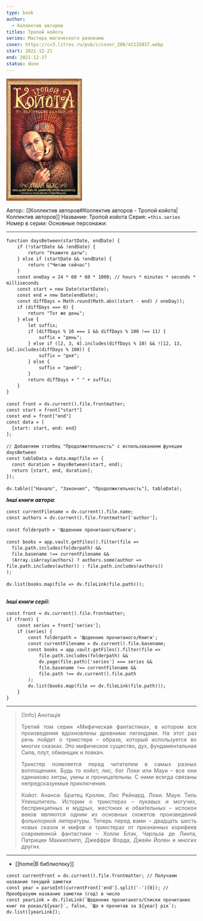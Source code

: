 ```yaml
---
type: book
author:
  - Коллектив авторов
titles: Тропой койота
series: Мастера магического реализма
cover: https://cv3.litres.ru/pub/c/cover_200/42132837.webp
start: 2021-12-21
end: 2021-12-27
status: done
---
```

![cover|150](media/cover!150-6.webp)

Автор:: [[Коллектив авторов#Коллектив авторов - Тропой койота|Коллектив авторов]]
Название: Тропой койота
Серия:  `=this.series`
Номер в серии:
Основные персонажи:

---
```dataviewjs
function daysBetween(startDate, endDate) {
	if (!startDate && !endDate) { 
		return "Укажите даты"; 
	} else if (startDate && !endDate) {
		return ("Читаю сейчас")
	}
	const oneDay = 24 * 60 * 60 * 1000; // hours * minutes * seconds * milliseconds
	const start = new Date(startDate);
	const end = new Date(endDate);
	const diffDays = Math.round(Math.abs((start - end) / oneDay));
	if (diffDays === 0) {
		return "Тот же день";   
	} else {
		let suffix;     
	    if (diffDays % 10 === 1 && diffDays % 100 !== 11) {
		    suffix = "день";     
	    } else if ([2, 3, 4].includes(diffDays % 10) && ![12, 13, 14].includes(diffDays % 100)) {
			suffix = "дня";     
		} else {       
			suffix = "дней";     
		}          
		return diffDays + " " + suffix;   
	} 
}  

const front = dv.current().file.frontmatter;
const start = front["start"]
const end = front["end"]
const data = [
  {start: start, end: end}
];

// Добавляем столбец "Продолжительность" с использованием функции daysBetween
const tableData = data.map(file => {
  const duration = daysBetween(start, end);
  return [start, end, duration];
});

dv.table(["Начало", "Закончил", "Продолжительность"], tableData);
```
***Інші книги автора***:
```dataviewjs
const currentFilename = dv.current().file.name;
const authors = dv.current().file.frontmatter['author'];

const folderpath = 'Щоденник прочитаного/Книги';

const books = app.vault.getFiles().filter(file =>
  file.path.includes(folderpath) &&
  file.basename !== currentFilename &&
  (Array.isArray(authors) ? authors.some(author => file.path.includes(author)) : file.path.includes(authors))
);

dv.list(books.map(file => dv.fileLink(file.path)));


```
***Інші книги серії:***
```dataviewjs
const front = dv.current().file.frontmatter;
if (front) {
	const series = front['series'];
	if (series) {
		const folderpath = 'Щоденник прочитаного/Книги';
		const currentFilename = dv.current().file.basename;
		const books = app.vault.getFiles().filter(file =>  
			file.path.includes(folderpath) && 
			dv.page(file.path)['series'] === series && 
			file.basename !== currentFilename &&
			file.path !== dv.current().file.path 
		);
		dv.list(books.map(file => dv.fileLink(file.path)));
	}
}

```

---
>[!info] Анотація
><p align="justify">Третий том серии «Мифическая фантастика», в котором все произведения вдохновлены древними легендами. На этот раз речь пойдет о трикстере – образе, который используется во многих сказках. Это мифическое существо, дух, фундаментальная Сила, плут, обманщик и ловкач.</p>
><p align="justify">Трикстер появляется перед читателем в самых разных воплощениях. Будь то койот, лис, бог Локи или Мауи – все они одинаково хитры, умны и проницательны. С ними всегда связаны непредсказуемые приключения.</p>
><p align="justify">Койот. Ананси. Братец Кролик. Лис Рейнард. Локи. Мауи. Тиль Уленшпигель. Истории о трикстерах – лукавых и могучих, беспринципных и мудрых, жестоких и обаятельных – испокон веков являются одним из основных сюжетов произведений фольклорной литературы. Теперь перед вами – двадцать шесть новых сказок и мифов о трикстерах от признанных корифеев современной фантастики – Холли Блэк, Чарльза де Линта, Патриции Маккиллипп, Джеффри Форда, Джейн Йолен и многих других.</p>

___
- [[home|В библиотеку]]
```dataviewjs
const currentFront = dv.current().file.frontmatter; // Получаем название текущей заметки
const year = parseInt(currentFront['end'].split('-')[0]); // Преобразуем название заметки (год) в число
const yearLink = dv.fileLink(`Щоденник прочитаного/Списки прочитаних книг по роках/${year}`, false, `Що я прочитав за ${year} рік`);
dv.list([yearLink]);
```